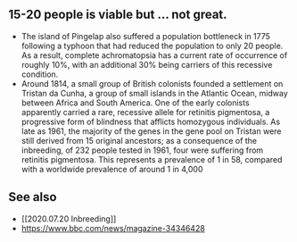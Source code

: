 ## 15-20 people is viable but ... not great. 

- The island of Pingelap also suffered a population bottleneck in 1775 following a typhoon that had reduced the population to only 20 people. As a result, complete achromatopsia has a current rate of occurrence of roughly 10%, with an additional 30% being carriers of this recessive condition.
- Around 1814, a small group of British colonists founded a settlement on Tristan da Cunha, a group of small islands in the Atlantic Ocean, midway between Africa and South America. One of the early colonists apparently carried a rare, recessive allele for retinitis pigmentosa, a progressive form of blindness that afflicts homozygous individuals. As late as 1961, the majority of the genes in the gene pool on Tristan were still derived from 15 original ancestors; as a consequence of the inbreeding, of 232 people tested in 1961, four were suffering from retinitis pigmentosa. This represents a prevalence of 1 in 58, compared with a worldwide prevalence of around 1 in 4,000

## See also
- [[2020.07.20 Inbreeding]]
- https://www.bbc.com/news/magazine-34346428

